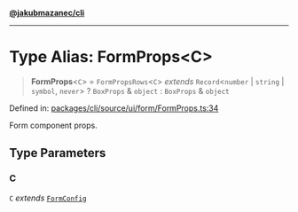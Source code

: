 [**@jakubmazanec/cli**](../README.md)

---

# Type Alias: FormProps\<C\>

> **FormProps**\<`C`\> = `FormPropsRows`\<`C`\> _extends_ `Record`\<`number` \| `string` \|
> `symbol`, `never`\> ? `BoxProps` & `object` : `BoxProps` & `object`

Defined in:
[packages/cli/source/ui/form/FormProps.ts:34](https://github.com/jakubmazanec/tools/blob/c36a857a499e2c0c4f38fc4405cb987b357adf10/packages/cli/source/ui/form/FormProps.ts#L34)

Form component props.

## Type Parameters

### C

`C` _extends_ [`FormConfig`](FormConfig.md)
